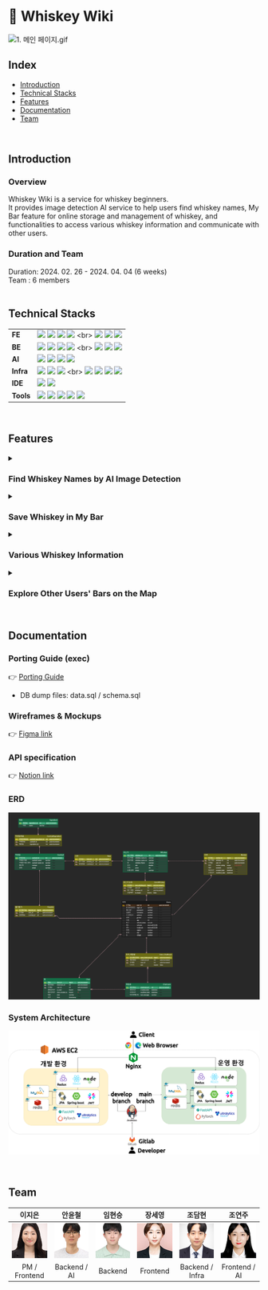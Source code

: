 
# 🍾 Whiskey Wiki
![1. 메인 페이지.gif](exec/시연%20시나리오/1.메인페이지.gif)
## Index
  - [Introduction](#introduction)
  - [Technical Stacks](#technical-stacks)
  - [Features](#features)
  - [Documentation](#documentation)
  - [Team](#team)
<br>

  
## Introduction
### Overview
Whiskey Wiki is a service for whiskey beginners.<br>
It provides image detection AI service to help users find whiskey names, My Bar feature for online storage and management of whiskey, and functionalities to access various whiskey information and communicate with other users.

### Duration and Team
Duration: 2024. 02. 26 - 2024. 04. 04 (6 weeks)<br>
Team : 6 members  
<br>



## Technical Stacks

|  |   |
|----|---|
| **FE** | ![](https://img.shields.io/badge/React(10.2.3)-61DAFB?style=flat&logo=react&logoColor=white) ![](https://img.shields.io/badge/Redux(9.1.0)-06B6D4?style=flat&logo=redux&logoColor=white) ![](https://img.shields.io/badge/Node.js(20.11.0)-339933?style=flat&logo=node.js&logoColor=white) ![](https://img.shields.io/badge/npm(10.2.4)-2C8EBB?style=flat&logo=npm&logoColor=white) <br> ![](https://img.shields.io/badge/JavaScript-F7DF1E?style=flat&logo=javascript&logoColor=white) ![](https://img.shields.io/badge/HTML5-E34F26?style=flat&logo=html5&logoColor=white) ![](https://img.shields.io/badge/CSS-1572B6?style=flat&logo=css3&logoColor=white) |
| **BE** | ![](https://img.shields.io/badge/JAVA_17-F7DF1E?style=flat&logoColor=white) ![](https://img.shields.io/badge/Spring_Boot(3.2.3)-6DB33F?style=flat&logo=springboot&logoColor=white) ![](https://img.shields.io/badge/Python(3.9.13)-3776AB?style=flat&logo=python&logoColor=white) ![](https://img.shields.io/badge/FastApi(0.103.0)-009639?style=flat&logo=fastapi&logoColor=white) <br> ![](https://img.shields.io/badge/MySQL(8.0.29)-4479A1?style=flat&logo=mysql&logoColor=white) ![](https://img.shields.io/badge/Redis(7.2.4)-DC382D?style=flat&logo=redis&logoColor=white) ![](https://img.shields.io/badge/Hibernate(6.4.1)-964B00?style=flat&logo=hibernate&logoColor=white) |
| **AI** | ![](https://img.shields.io/badge/Python(3.9.13)-3776AB?style=flat&logo=python&logoColor=white) ![](https://img.shields.io/badge/Pytorch(2.2.1)-F05032?style=flat&logo=pytorch&logoColor=white) ![](https://img.shields.io/badge/YOLO_v5-F7DF1E?style=flat&logo=yolov5&logoColor=white) ![](https://img.shields.io/badge/Labelme-F05032?style=flat&logo=labelme&logoColor=white) |
| **Infra** | ![](https://img.shields.io/badge/AWS%20EC2-FF9900?style=flat&logo=amazonec2&logoColor=white) ![](https://img.shields.io/badge/Linux(5.15.0_1056_aws)-FF9900?style=flat&logo=amazonec2&logoColor=white) ![](https://img.shields.io/badge/Ubuntu(20.04)-FF9900?style=flat&logo=amazonec2&logoColor=white) <br> ![](https://img.shields.io/badge/Docker(26.0.0)-2496ED?style=flat&logo=docker&logoColor=white) ![](https://img.shields.io/badge/Docker_compose(v2.25.0)-2496ED?style=flat&logo=docker&logoColor=white) ![](https://img.shields.io/badge/Nginx(1.18.0)-009639?style=flat&logo=nginx&logoColor=white) ![](https://img.shields.io/badge/Jenkins(2.440.2)-D24939?style=flat&logo=Jenkins&logoColor=white) |
| **IDE** | ![](https://img.shields.io/badge/VSCode(1.85.1)-3178C6?style=flat&logo=v&logoColor=white) ![](https://img.shields.io/badge/intelliJ_IDEA(2023.3.2)-F23920?style=flat&logo=intellij&logoColor=white) |
| **Tools** | ![](https://img.shields.io/badge/Gitlab-F05032?style=flat&logo=gitlab&logoColor=white) ![](https://img.shields.io/badge/JIRA-2496ED?style=flat&logo=jira&logoColor=white) ![](https://img.shields.io/badge/Notion-000000?style=flat&logo=notion&logoColor=white) ![](https://img.shields.io/badge/MatterMost-0E0F37?style=flat&logo=mattermost&logoColor=white) ![](https://img.shields.io/badge/Figma-CC6699?style=flat&logo=figma&logoColor=white) |


<br>



## Features
<details>
  <summary><h3>Find Whiskey Names by AI Image Detection</h3></summary> 
  
![3. 위스키 AI 인식 및 등록.gif](exec/시연%20시나리오/3.위스키AI인식.gif)

- Upload a photo to find the whiskey's name and information.
- The found whiskey can be registered in My Bar.
- Utilizes a YOLOv5 model trained on a custom dataset.
</details>

<details>
  <summary><h3>Save Whiskey in My Bar</h3></summary>

  ![4. 마이바(My Bar) 이동 및 마이바의 위스키 상태 전환 (빈병으로).gif](exec/시연%20시나리오/4.마이바(MyBar).gif)

  - A personal bar to save whiskeys found through AI recognition.
  - If you've finished a bottle, you can switch its status to empty.
</details>

<details>
  <summary><h3>Various Whiskey Information</h3></summary>

  ![5. 위스키 목록 및 상세페이지.gif](exec/시연%20시나리오/5.위스키정보.gif)

  - View various whiskeys' alcohol content, flavor profiles, price ranges, reviews, and cocktail recipes.
  - Sort by name, price, and more.
</details>

<details>
  <summary><h3>Explore Other Users' Bars on the Map</h3></summary>

  ![6. 교환을 위한 지도 (Exchange Map) 및 다른 유저의 마이바 열람.gif](exec/시연%20시나리오/6.지도,다른유저의마이바열람.gif)

  - Explore nearby users' My Bars based on your location.
  - Utilizes the Kakao map API.
</details>

<br>




## Documentation

### Porting Guide (exec)
👉 [Porting Guide](https://github.com/Ivvi-a/Whiskey-Wiki/blob/main/exec/%ED%8F%AC%ED%8C%85%20%EB%A9%94%EB%89%B4%EC%96%BC.pdf) <br>
- DB dump files: data.sql / schema.sql

### Wireframes & Mockups

👉 [Figma link](https://www.figma.com/file/5JPFZwNMkIZ8hfc880JaEb/Untitled?type=design&node-id=0-1&mode=design&t=rFBealktMFGV35cx-0)

### API specification

👉 [Notion link](https://galvanized-citron-903.notion.site/API-efca2cccd96d43af85d259b38291cd82?pvs=4)

### ERD
![](Docs/images/ERD.png)

### System Architecture
![](Docs/images/System_Architecture.png)

<br>


## Team
|  이지은  |  안윤철  |  임현승  |  장세영  |  조담현  |  조연주  |
| :-----: | :-----: | :-----: | :-----: | :-----: | :-----: |
| ![](Docs/members/이지은.png) | ![](Docs/members/안윤철.png) | ![](Docs/members/임현승.png) | ![](Docs/members/장세영.png) | ![](Docs/members/조담현.png) | ![](Docs/members/조연주.png) |
| PM / Frontend  | Backend / AI | Backend | Frontend | Backend / Infra | Frontend / AI |
